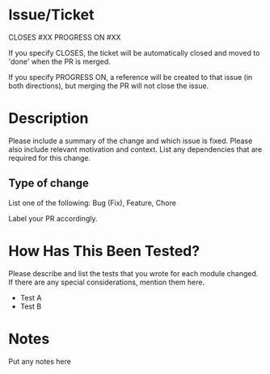 # Issue/Ticket

CLOSES #XX
PROGRESS ON #XX

If you specify CLOSES, the ticket will be automatically closed and moved to 'done' when the PR is merged.

If you specify PROGRESS ON, a reference will be created to that issue (in both directions), but merging the PR will not close the issue.

# Description

Please include a summary of the change and which issue is fixed. Please also include relevant motivation and context. List any dependencies that are required for this change.

## Type of change

List one of the following: Bug (Fix), Feature, Chore

Label your PR accordingly.

# How Has This Been Tested?

Please describe and list the tests that you wrote for each module changed. If there are any special considerations, mention them here.

- Test A
- Test B

# Notes

Put any notes here
